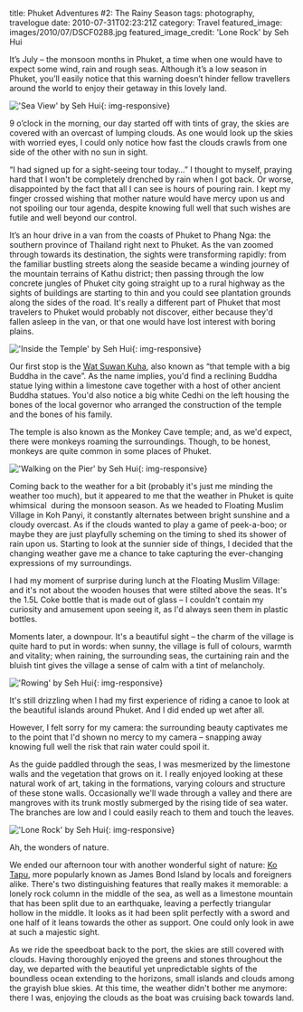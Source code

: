 title: Phuket Adventures #2: The Rainy Season
tags: photography, travelogue
date: 2010-07-31T02:23:21Z
category: Travel
featured_image: images/2010/07/DSCF0288.jpg
featured_image_credit: 'Lone Rock' by Seh Hui

It’s July – the monsoon months in Phuket, a time when one would have to expect some wind, rain and rough seas. Although it’s a low season in Phuket, you’ll easily notice that this warning doesn’t hinder fellow travellers around the world to enjoy their getaway in this lovely land.

!['Sea View' by Seh Hui]({static}/images/2010/07/DSCF0296.jpg){: img-responsive}


9 o’clock in the morning, our day started off with tints of gray, the skies are covered with an overcast of lumping clouds. As one would look up the skies with worried eyes, I could only notice how fast the clouds crawls from one side of the other with no sun in sight.

“I had signed up for a sight-seeing tour today…” I thought to myself, praying hard that I won't be completely drenched by rain when I got back. Or worse, disappointed by the fact that all I can see is hours of pouring rain. I kept my finger crossed wishing that mother nature would have mercy upon us and not spoiling our tour agenda, despite knowing full well that such wishes are futile and well beyond our control.

It’s an hour drive in a van from the coasts of Phuket to Phang Nga: the southern province of Thailand right next to Phuket. As the van zoomed through towards its destination, the sights were transforming rapidly: from the familiar bustling streets along the seaside became a winding journey of the mountain terrains of Kathu district; then passing through the low concrete jungles of Phuket city going straight up to a rural highway as the sights of buildings are starting to thin and you could see plantation grounds along the sides of the road. It's really a different part of Phuket that most travelers to Phuket would probably not discover, either because they'd fallen asleep in the van, or that one would have lost interest with boring plains.

!['Inside the Temple' by Seh Hui]({static}/images/2010/07/DSCF0134.jpg){: img-responsive}

Our first stop is the [Wat Suwan Kuha][wat], also known as “that temple with a big Buddha in the cave”. As the name implies, you'd find a reclining Buddha statue lying within a limestone cave together with a host of other ancient Buddha statues. You'd also notice a big white Cedhi on the left housing the bones of the local governor who arranged the construction of the temple and the bones of his family.

The temple is also known as the Monkey Cave temple; and, as we'd expect, there were monkeys roaming the surroundings. Though, to be honest, monkeys are quite common in some places of Phuket.

!['Walking on the Pier' by Seh Hui]({static}/images/2010/07/DSCF0193.jpg){: img-responsive}

Coming back to the weather for a bit (probably it's just me minding the weather too much), but it appeared to me that the weather in Phuket is quite whimsical  during the monsoon season. As we headed to Floating Muslim Village in Koh Panyi, it constantly alternates between bright sunshine and a cloudy overcast. As if the clouds wanted to play a game of peek-a-boo; or maybe they are just playfully scheming on the timing to shed its shower of rain upon us. Starting to look at the sunnier side of things, I decided that the changing weather gave me a chance to take capturing the ever-changing expressions of my surroundings.

I had my moment of surprise during lunch at the Floating Muslim Village: and it's not about the wooden houses that were stilted above the seas. It's the 1.5L Coke bottle that is made out of glass – I couldn't contain my curiosity and amusement upon seeing it, as I'd always seen them in plastic bottles.

Moments later, a downpour. It's a beautiful sight – the charm of the village is quite hard to put in words: when sunny, the village is full of colours, warmth and vitality; when raining, the surrounding seas, the curtaining rain and the bluish tint gives the village a sense of calm with a tint of melancholy.

!['Rowing' by Seh Hui]({static}/images/2010/07/DSCF0228.jpg){: img-responsive}

It's still drizzling when I had my first experience of riding a canoe to look at the beautiful islands around Phuket. And I did ended up wet after all.

However, I felt sorry for my camera: the surrounding beauty captivates me to the point that I'd shown no mercy to my camera – snapping away knowing full well the risk that rain water could spoil it.

As the guide paddled through the seas, I was mesmerized by the limestone walls and the vegetation that grows on it. I really enjoyed looking at these natural work of art, taking in the formations, varying colours and structure of these stone walls. Occasionally we'll wade through a valley and there are mangroves with its trunk mostly submerged by the rising tide of sea water. The branches are low and I could easily reach to them and touch the leaves.

!['Lone Rock' by Seh Hui]({static}/images/2010/07/DSCF0288.jpg){: img-responsive}

Ah, the wonders of nature.

We ended our afternoon tour with another wonderful sight of nature: [Ko Tapu][kotapu], more popularly known as James Bond Island by locals and foreigners alike. There's two distinguishing features that really makes it memorable: a lonely rock column in the middle of the sea, as well as a limestone mountain that has been split due to an earthquake, leaving a perfectly triangular hollow in the middle. It looks as it had been split perfectly with a sword and one half of it leans towards the other as support. One could only look in awe at such a majestic sight.

As we ride the speedboat back to the port, the skies are still covered with clouds. Having thoroughly enjoyed the greens and stones throughout the day, we departed with the beautiful yet unpredictable sights of the boundless ocean extending to the horizons, small islands and clouds among the grayish blue skies. At this time, the weather didn't bother me anymore: there I was, enjoying the clouds as the boat was cruising back towards land.

[wat]: http://jamie-monk.blogspot.com/2009/02/wat-sawan-kuha-temple-phang-nga.html
[kotapu]: http://en.wikipedia.org/wiki/James_bond_island

